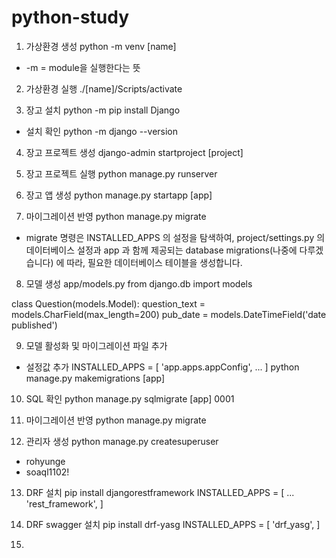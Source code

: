 # python-study

1. 가상환경 생성
python -m venv [name]
 - -m = module을 실행한다는 뜻

2. 가상환경 실행
./[name]/Scripts/activate

3. 장고 설치
python -m pip install Django
 - 설치 확인 
 python -m django --version

4. 장고 프로젝트 생성
django-admin startproject [project]

5. 장고 프로젝트 실행
python manage.py runserver

6. 장고 앱 생성
python manage.py startapp [app]

7. 마이그레이션 반영
python manage.py migrate
- migrate 명령은 INSTALLED_APPS 의 설정을 탐색하여, project/settings.py 의 데이터베이스 설정과 app 과 함께 제공되는 database migrations(나중에 다루겠습니다) 에 따라, 필요한 데이터베이스 테이블을 생성합니다. 

8. 모델 생성
app/models.py
from django.db import models

class Question(models.Model):
    question_text = models.CharField(max_length=200)
    pub_date = models.DateTimeField('date published')

9. 모델 활성화 및 마이그레이션 파일 추가
 - 설정값 추가 
    INSTALLED_APPS = [
        'app.apps.appConfig',
        ...
    ]
python manage.py makemigrations [app]

10. SQL 확인
python manage.py sqlmigrate [app] 0001

11. 마이그레이션 반영
python manage.py migrate

12. 관리자 생성
python manage.py createsuperuser

 - rohyunge
 - soaql1102!


13. DRF 설치
pip install djangorestframework
    INSTALLED_APPS = [
        ...
        'rest_framework',
    ]

14. DRF swagger 설치
pip install drf-yasg
    INSTALLED_APPS = [
        'drf_yasg',
    ]

15. 